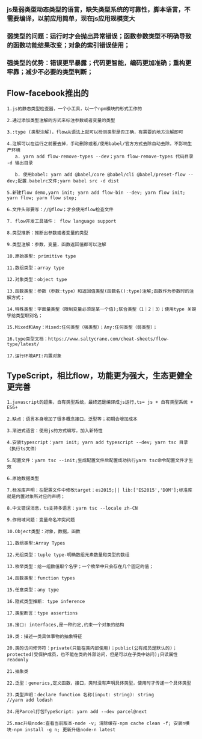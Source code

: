 ### js是弱类型动态类型的语言，缺失类型系统的可靠性，脚本语言，不需要编译，以前应用简单，现在js应用规模变大
### 弱类型的问题：运行时才会抛出异常错误；函数参数类型不明确导致的函数功能结果改变；对象的索引错误使用；
### 强类型的优势：错误更早暴露；代码更智能，编码更加准确；重构更牢靠；减少不必要的类型判断；
## Flow-facebook推出的
    1.js的静态类型检查器，一个小工具，以一个npm模块的形式工作的

    2.通过添加类型注解的方式来标注参数或者变量的类型

    3.:type (类型注解)，flow从语法上就可以检测类型是否正确，有需要的地方注解即可

    4.注解可以在运行之前要去掉，手动删除或者/使用babel/官方方式去除自动去除，不影响生产环境
       a. yarn add flow-remove-types --dev；yarn flow-remove-types 代码目录 -d 输出目录

       b. 使用babel: yarn add @babel/core @babel/cli @babel/preset-flow --dev;配置.babelrc文件;yarn babel src -d dist

    5.新建flow demo,yarn init; yarn add flow-bin --dev; yarn flow init; yarn flow; yarn flow stop;

    6.文件头部要写：//@flow；才会使用flow检查文件

    7. flow开发工具插件： flow language support

    8.类型推断：推断出参数或者变量的类型

    9.类型注解：参数，变量，函数返回值都可以注解

    10.原始类型: primitive type

    11.数组类型：array type

    12.对象类型：object type

    13.函数类型：参数（参数:type）和返回值类型(函数名():type)注解;函数作为参数时的注解方式；

    14.特殊类型：字面量类型（限制变量必须是某一个值);联合类型（1｜2｜3）；使用type 关键字给类型取别名；

    15.Mixed和Any：Mixed:任何类型（强类型）；Any:任何类型（弱类型）；
    
    16.type类型文档：https://www.saltycrane.com/cheat-sheets/flow-type/latest/

    17.运行环境API:内置对象
## TypeScript，相比flow，功能更为强大，生态更健全更完善
    1.javascript的超集，自有类型系统，最终还是编译成js运行,ts= js + 自有类型系统 + ES6+

    2.缺点：语言本身增加了很多概念接口，泛型等；初期会增加成本

    3.渐进式语言：使用js的方式编写，加入新特性

    4.安装typescript：yarn init; yarn add typescript --dev; yarn tsc 目录（执行ts文件）
    
    5.配置文件：yarn tsc --init;生成配置文件后配置成功执行yarn tsc命令配置文件才生效

    6.原始数据类型

    7.标准库声明：在配置文件中修改target：es2015;|| lib:['ES2015','DOM'];标准库就是内置对象所对应的声明；

    8.中文错误消息，ts支持多语言：yarn tsc --locale zh-CN

    9.作用域问题：变量命名冲突问题

    10.Object类型：对象，数据，函数

    11.数组类型:Array Types

    12.元组类型：tuple type-明确数组元素数量和类型的数组

    13.枚举类型：给一组数值取个名字；一个枚举中只会存在几个固定的值；

    14.函数类型：function types

    15.任意类型：any type

    16.隐式类型推断: type inference

    17.类型断言：type assertions

    18.接口: interfaces,是一种约定,约束一个对象的结构

    19.类：描述一类具体事物的抽象特征

    20.类的访问修饰符：private(只能在类内部使用)；public(公有成员是默认的)；protected(受保护成员，也不能在类的外部访问，但是可以在子类中访问);只读属性readonly

    21.抽象类

    22.泛型：generics,定义函数，接口，类时没有声明具体类型，使用时才传递一个具体类型

    23.类型声明：declare function 名称(input: string): string
    //yarn add lodash

    24.用Parcel打包TypeScript: yarn add --dev parcel@next

    25.mac升级node:查看当前版本-node -v; 清除缓存-npm cache clean -f; 安装n模块-npm install -g n; 更新升级node-n latest